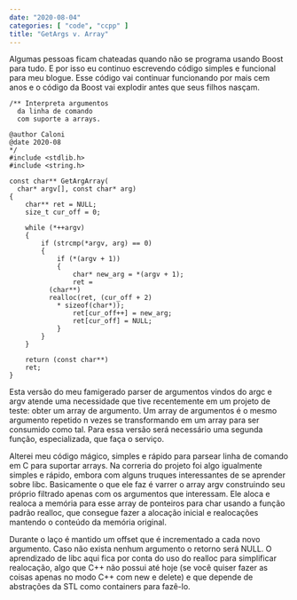 ```yaml
---
date: "2020-08-04"
categories: [ "code", "ccpp" ]
title: "GetArgs v. Array"
---
```

Algumas pessoas ficam chateadas quando não se programa usando Boost para tudo. E por isso eu continuo escrevendo código simples e funcional para meu blogue. Esse código vai continuar funcionando por mais cem anos e o código da Boost vai explodir antes que seus filhos nasçam.

    /** Interpreta argumentos 
      da linha de comando 
      com suporte a arrays.

    @author Caloni
    @date 2020-08
    */
    #include <stdlib.h>
    #include <string.h>
    
    const char** GetArgArray(
      char* argv[], const char* arg)
    {
    	char** ret = NULL;
    	size_t cur_off = 0;
    
    	while (*++argv)
    	{
    		if (strcmp(*argv, arg) == 0)
    		{
    			if (*(argv + 1))
    			{
    				char* new_arg = *(argv + 1);
    				ret = 
              (char**)
              realloc(ret, (cur_off + 2) 
                * sizeof(char*));
    				ret[cur_off++] = new_arg;
    				ret[cur_off] = NULL;
    			}
    		}
    	}
    
    	return (const char**)
        ret;
    }

Esta versão do meu famigerado parser de argumentos vindos do argc e argv atende uma necessidade que tive recentemente em um projeto de teste: obter um array de argumento. Um array de argumentos é o mesmo argumento repetido n vezes se transformando em um array para ser consumido como tal. Para essa versão será necessário uma segunda função, especializada, que faça o serviço.

Alterei meu código mágico, simples e rápido para parsear linha de comando em C para suportar arrays. Na correria do projeto foi algo igualmente simples e rápido, embora com alguns truques interessantes de se aprender sobre libc. Basicamente o que ele faz é varrer o array argv construindo seu próprio filtrado apenas com os argumentos que interessam. Ele aloca e realoca a memória para esse array de ponteiros para char usando a função padrão realloc, que consegue fazer a alocação inicial e realocações mantendo o conteúdo da memória original.

Durante o laço é mantido um offset que é incrementado a cada novo argumento. Caso não exista nenhum argumento o retorno será NULL. O aprendizado de libc aqui fica por conta do uso do realloc para simplificar realocação, algo que C++ não possui até hoje (se você quiser fazer as coisas apenas no modo C++ com new e delete) e que depende de abstrações da STL como containers para fazê-lo.
